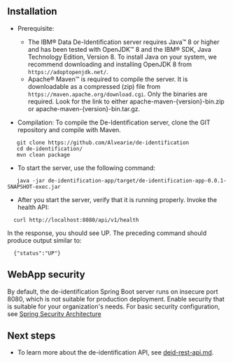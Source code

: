 ## Installation

 - Prerequisite: 
   - The IBM® Data De-Identification server requires Java™ 8 or higher and has been tested with OpenJDK™ 8 and the IBM® SDK, Java Technology Edition, Version 8.  To install Java on your system, we recommend downloading and installing OpenJDK 8 from `https://adoptopenjdk.net/`.
   - Apache® Maven™ is required to compile the server. It is downloadable as a compressed (zip) file from `https://maven.apache.org/download.cgi`. Only the binaries are required. Look for the link to either apache-maven-{version}-bin.zip or apache-maven-{version}-bin.tar.gz.

 - Compilation: To compile the De-Identification server, clone the GIT repository and compile with Maven.

```
   git clone https://github.com/Alvearie/de-identification
   cd de-identification/
   mvn clean package
```

 - To start the server, use the following command: 

```
   java -jar de-identification-app/target/de-identification-app-0.0.1-SNAPSHOT-exec.jar
```

 - After you start the server, verify that it is running properly. Invoke the health API:

 ```
   curl http://localhost:8080/api/v1/health
 ```

 In the response, you should see UP. The preceding command should produce output similar to:

 ```
   {"status":"UP"}
 ``` 

## WebApp security

By default, the de-identification Spring Boot server runs on insecure port 8080, which is not suitable for production deployment. Enable security that is suitable for your organization's needs. For basic security configuration, see [Spring Security Architecture](https://spring.io/guides/topicals/spring-security-architecture/)


## Next steps

- To learn more about the de-identification API, see [deid-rest-api.md](deid-rest-api.md). 

